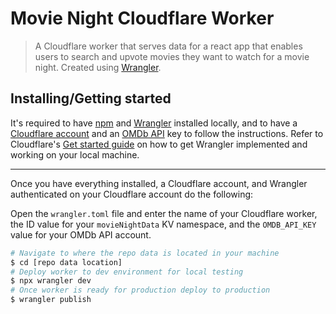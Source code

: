 # Movie Night Cloudflare Worker

> A Cloudflare worker that serves data for a react app that enables users to search and upvote movies they want to watch for a movie night. Created using [Wrangler](https://www.npmjs.com/package/wrangler).

## Installing/Getting started

It's required to have [npm](https://www.npmjs.com/get-npm) and [Wrangler](https://www.npmjs.com/package/wrangler) installed locally, and to have a [Cloudflare account](https://www.cloudflare.com/) and an [OMDb API](https://www.omdbapi.com/) key to follow the instructions. Refer to Cloudflare's [Get started guide](https://developers.cloudflare.com/workers/get-started/guide/) on how to get Wrangler implemented and working on your local machine.

---

Once you have everything installed, a Cloudflare account, and Wrangler authenticated on your Cloudflare account do the following:

Open the `wrangler.toml` file and enter the name of your Cloudflare worker, the ID value for your `movieNightData` KV namespace, and the `OMDB_API_KEY` value for your OMDb API account.

```sh
# Navigate to where the repo data is located in your machine
$ cd [repo data location]
# Deploy worker to dev environment for local testing
$ npx wrangler dev
# Once worker is ready for production deploy to production
$ wrangler publish
```